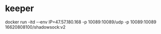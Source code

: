 # keeper
docker run -itd --env IP=47.57.180.168 -p 10089:10089/udp -p 10089:10089 16620808100/shadowsock:v2
